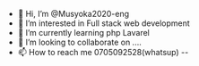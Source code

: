 - 👋 Hi, I’m @Musyoka2020-eng
- 👀 I’m interested in Full stack web development
- 🌱 I’m currently learning php Lavarel
- 💞️ I’m looking to collaborate on ....
- 📫 How to reach me 0705092528(whatsup) --

<!---
Musyoka2020-eng/Musyoka2020-eng is a ✨ special ✨ repository because its `README.md` (this file) appears on your GitHub profile.
You can click the Preview link to take a look at your changes.
--->
